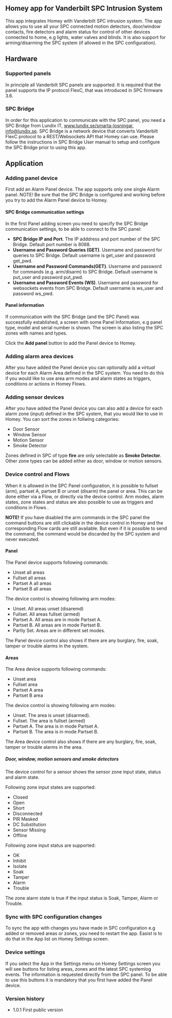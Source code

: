 ## Homey app for Vanderbilt SPC Intrusion System
This app integrates Homey with Vanderbilt SPC intrusion system. The app allows you to use all your SPC connected motion detectors, door/window contacts, fire detectors and alarm status for control of other devices connected to home, e.g lights, water valves and blinds. It is also support for arming/disarming the SPC system (if allowed in the SPC configuration).

## Hardware
### Supported panels
In principle all Vanderbilt SPC panels are supported. It is required that the panel supports the IP protocol FlexC, that was introduced in SPC firmware 3.6. 

### SPC Bridge
In order for this application to communicate with the SPC panel, you need a SPC Bridge from Lundix IT, www.lundix.se/smarta-losningar, info@lundix.se. SPC Bridge is a network device that converts Vanderbilt FlexC protocol to a REST/Websockets API that Homey can use. Please follow the instructions in SPC Bridge User manual to setup and configure the SPC Bridge prior to using this app.

## Application
### Adding panel device
First add an Alarm Panel device. The app supports only one single Alarm panel. NOTE! Be sure that the SPC Bridge is configured and working before you try to add the Alarm Panel device to Homey.

#### SPC Bridge communication settings
In the first Panel adding screen you need to specify the SPC Bridge communication settings, to be able to connect to the SPC panel:

* **SPC Bridge IP and Port**. The IP adddress and port number of the SPC Bridge. Default port number is 8088.
* **Username and Password Queries (GET)**. Username and password for queries to SPC Bridge. Default username is get_user and password get_pwd.
* **Username and Password Commands(GET)**. Username and password for commands (e.g. arm/disarm) to SPC Bridge. Default username is put_user and password put_pwd.
* **Username and Password Events (WS)**. Username and password for websockets events from SPC Bridge. Default username is ws_user and password ws_pwd.

#### Panel information
If communication with the SPC Bridge (and the SPC Panel) was successfully established, a screen with some Panel Information, e.g panel type, model and serial number is shown. The screen is also listing the SPC zones with names and types.

Click the **Add panel** button to add the Panel device to Homey.

### Adding alarm area devices
After you have added the Panel device you can optionally add a *virtual* device for each Alarm Area defined in the SPC system. You need to do this if you would like to use area arm modes and alarm states as triggers, conditions or actions in Homey Flows.

### Adding sensor devices
After you have added the Panel device you can also add a device for each alarm zone (input) defined in the SPC system, that you would like to use in Homey. You can sort the zones in follwing categories:

* Door Sensor
* Window Sensor
* Motion Sensor
* Smoke Detector

Zones defined in SPC of type **fire** are only selectable as **Smoke Detector**. Other zone types can be added either as door, window or motion sensors.

### Device control and Flows
When it is allowed in the SPC Panel configuration, it is possible to fullset (arm), partset A, partset B or unset (disarm) the panel or area. This can be done either via a Flow, or directly via the device control. Arm modes, alarm states, zone states and status are also possible to use as triggers and conditions in Flows .

**NOTE!** If you have disabled the arm commands in the SPC panel the command buttons are still clickable in the device control in Homey and the corresponding Flow cards are still available. But even if it is possible to send the command, the command would be discarded by the SPC system and never executed.

#### Panel
The Panel device supports following commands:

* Unset all areas
* Fullset all areas
* Partset A all areas
* Partset B all areas

The device control is showing following arm modes:

* Unset. All areas unset (disaremd)
* Fullset. All areas fullset (armed)
* Partset A. All areas are in mode Partset A.
* Partset B. All areas are in mode Partset B.
* Partly Set. Areas are in different set modes.

The Panel device control also shows if there are any burglary, fire, soak, tamper or trouble alarms in the system.

#### Areas
The Area device supports following commands:

* Unset area
* Fullset area
* Partset A area
* Partset B area

The device control is showing following arm modes:

* Unset. The area is unset (disarmed).
* Fullset. The area is fullset (armed)
* Partset A. The area is in mode Partset A.
* Partset B. The area is in mode Partset B.

The Area device control also shows if there are any burglary, fire, soak, tamper or trouble alarms in the area.

##### Door, window, motion sensors and smoke detectors
The device control for a sensor shows the sensor zone input state, status and alarm state.

Following zone input states are supported:

* Closed
* Open
* Short
* Disconnected
* PIR Masked
* DC Substitution
* Sensor Missing
* Offline

Following zone input status are supported:

* OK
* Inhibit
* Isolate
* Soak
* Tamper
* Alarm
* Trouble

The zone alarm state is true if the input status is Soak, Tamper, Alarm or Trouble.

### Sync with SPC configuration changes
To sync the app with changes you have made in SPC configuration e.g added or removed areas or zones, you need to restart the app. Easist is to do that in the App list on Homey Settings screen.

### Device settings
If you select the App in the Settings menu on Homey Settings screen you will see buttons for listing areas, zones and the latest SPC systemlog events. The information is requested directly from the SPC panel. To be able to use this buttons it is mandatory that you first have added the Panel device. 

### Version history
* 1.0.1 First public version
